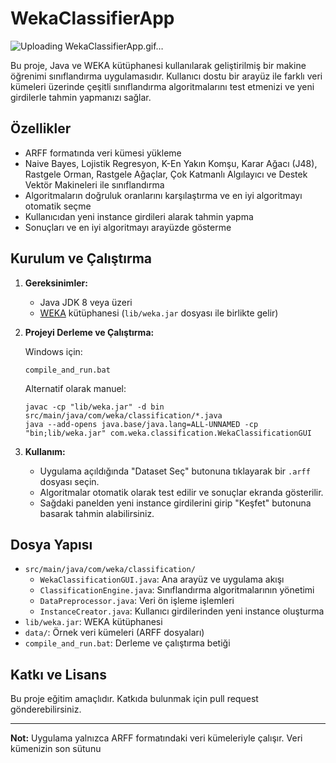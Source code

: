 ﻿# WekaClassifierApp
 ![Uploading WekaClassifierApp.gif…]()


Bu proje, Java ve WEKA kütüphanesi kullanılarak geliştirilmiş bir makine öğrenimi sınıflandırma uygulamasıdır. Kullanıcı dostu bir arayüz ile farklı veri kümeleri üzerinde çeşitli sınıflandırma algoritmalarını test etmenizi ve yeni girdilerle tahmin yapmanızı sağlar.

## Özellikler

- ARFF formatında veri kümesi yükleme
- Naive Bayes, Lojistik Regresyon, K-En Yakın Komşu, Karar Ağacı (J48), Rastgele Orman, Rastgele Ağaçlar, Çok Katmanlı Algılayıcı ve Destek Vektör Makineleri ile sınıflandırma
- Algoritmaların doğruluk oranlarını karşılaştırma ve en iyi algoritmayı otomatik seçme
- Kullanıcıdan yeni instance girdileri alarak tahmin yapma
- Sonuçları ve en iyi algoritmayı arayüzde gösterme

## Kurulum ve Çalıştırma

1. **Gereksinimler:**
   - Java JDK 8 veya üzeri
   - [WEKA](https://www.cs.waikato.ac.nz/ml/weka/) kütüphanesi (`lib/weka.jar` dosyası ile birlikte gelir)

2. **Projeyi Derleme ve Çalıştırma:**

   Windows için:
   ```
   compile_and_run.bat
   ```

   Alternatif olarak manuel:
   ```
   javac -cp "lib/weka.jar" -d bin src/main/java/com/weka/classification/*.java
   java --add-opens java.base/java.lang=ALL-UNNAMED -cp "bin;lib/weka.jar" com.weka.classification.WekaClassificationGUI
   ```

3. **Kullanım:**
   - Uygulama açıldığında "Dataset Seç" butonuna tıklayarak bir `.arff` dosyası seçin.
   - Algoritmalar otomatik olarak test edilir ve sonuçlar ekranda gösterilir.
   - Sağdaki panelden yeni instance girdilerini girip "Keşfet" butonuna basarak tahmin alabilirsiniz.

## Dosya Yapısı

- `src/main/java/com/weka/classification/`  
  - `WekaClassificationGUI.java`: Ana arayüz ve uygulama akışı  
  - `ClassificationEngine.java`: Sınıflandırma algoritmalarının yönetimi  
  - `DataPreprocessor.java`: Veri ön işleme işlemleri  
  - `InstanceCreator.java`: Kullanıcı girdilerinden yeni instance oluşturma  
- `lib/weka.jar`: WEKA kütüphanesi  
- `data/`: Örnek veri kümeleri (ARFF dosyaları)  
- `compile_and_run.bat`: Derleme ve çalıştırma betiği

## Katkı ve Lisans

Bu proje eğitim amaçlıdır. Katkıda bulunmak için pull request gönderebilirsiniz.

---

**Not:** Uygulama yalnızca ARFF formatındaki veri kümeleriyle çalışır. Veri kümenizin son sütunu
